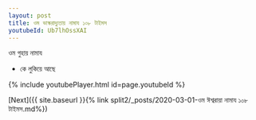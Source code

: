 ```yaml
---
layout: post
title: ওম ভাস্করাদ্যুতায় নামায ১০৮ টাইমস
youtubeId: Ub7lhOssXAI
---
```

 
 
 ওম গুহায় নামায  
 
 -  কে লুকিয়ে আছে 
 
  
 
  
 
 
 
 
 
 


{% include youtubePlayer.html id=page.youtubeId %}
 
[Next]({{ site.baseurl }}{% link  split2/_posts/2020-03-01-ওম ঈশ্বরায়া নামায ১০৮ টাইমস.md%})
 
